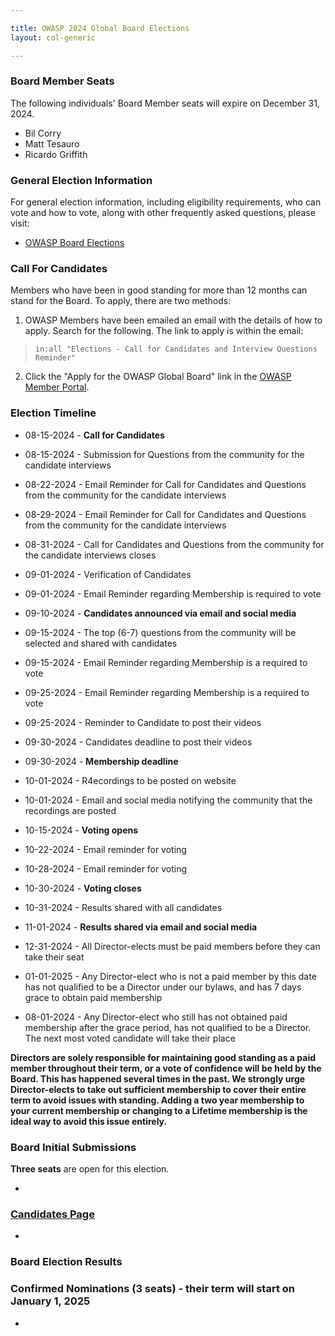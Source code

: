 ```yaml
---

title: OWASP 2024 Global Board Elections
layout: col-generic

---
```


<style>
  table th, table td, table tr {
    padding: 15 px;
    border: none;
}
</style>

### Board Member Seats

The following individuals' Board Member seats will expire on December 31, 2024.

- Bil Corry
- Matt Tesauro
- Ricardo Griffith 

### General Election Information

For general election information, including eligibility requirements, who can vote and how to vote, along with other frequently
asked questions, please visit:

- [OWASP Board Elections](/www-board/elections)

### Call For Candidates

Members who have been in good standing for more than 12 months can stand for the Board. To apply, there are two methods:

1. OWASP Members have been emailed an email with the details of how to apply. Search for the following. The link to apply is within the email:

> ```in:all "Elections - Call for Candidates and Interview Questions Reminder"```

2. Click the "Apply for the OWASP Global Board" link in the [OWASP Member Portal](https://members.owasp.org/).

### Election Timeline

- 08-15-2024 - **Call for Candidates**
- 08-15-2024 - Submission for Questions from the community for the candidate interviews
- 08-22-2024 - Email Reminder for Call for Candidates and Questions from the community for the candidate interviews
- 08-29-2024 - Email Reminder for Call for Candidates and Questions from the community for the candidate interviews
- 08-31-2024 - Call for Candidates and Questions from the community for the candidate interviews closes

- 09-01-2024 - Verification of Candidates
- 09-01-2024 - Email Reminder regarding Membership is required to vote
- 09-10-2024 - **Candidates announced via email and social media**
- 09-15-2024 - The top (6-7) questions from the community will be selected and shared with candidates
- 09-15-2024 - Email Reminder regarding Membership is a required to vote
- 09-25-2024 - Email Reminder regarding Membership is a required to vote
- 09-25-2024 - Reminder to Candidate to post their videos
- 09-30-2024 - Candidates deadline to post their videos
- 09-30-2024 - **Membership deadline**

- 10-01-2024 - R4ecordings to be posted on website
- 10-01-2024 - Email and social media notifying the community that the recordings are posted
- 10-15-2024 - **Voting opens**
- 10-22-2024 - Email reminder for voting
- 10-28-2024 - Email reminder for voting
- 10-30-2024 - **Voting closes**
- 10-31-2024 - Results shared with all candidates
- 11-01-2024 - **Results shared via email and social media**
- 12-31-2024 - All Director-elects must be paid members before they can take their seat
- 01-01-2025 - Any Director-elect who is not a paid member by this date has not qualified to be a Director under our bylaws, and has 7 days grace to obtain paid membership
- 08-01-2024 - Any Director-elect who still has not obtained paid membership after the grace period, has not qualified to be a Director. The next most voted candidate will take their place


**Directors are solely responsible for maintaining good standing as a paid member throughout their term, or a vote of confidence will be held by the Board. This has happened several times in the past. We strongly urge Director-elects to take out sufficient membership to cover their entire term to avoid issues with standing. Adding a two year membership to your current membership or changing to a Lifetime membership is the ideal way to avoid this issue entirely.**


### Board Initial Submissions

**Three seats** are open for this election.

-

### [Candidates Page](https://owasp.org/www-board-candidates/)

- 


### Board Election Results




### Confirmed Nominations (3 seats) - their term will start on January 1, 2025

- 
